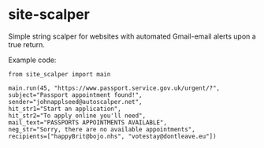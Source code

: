 # site-scalper
Simple string scalper for websites with automated Gmail-email alerts upon a true return.

Example code:

```
from site_scalper import main

main.run(45, "https://www.passport.service.gov.uk/urgent/?",
subject="Passport appointment found!", 
sender="johnapplseed@autoscalper.net",
hit_str1="Start an application", 
hit_str2="To apply online you'll need",
mail_text="PASSPORTS APPOINTMENTS AVAILABLE",
neg_str="Sorry, there are no available appointments",
recipients=["happyBrit@bojo.nhs", "votestay@dontleave.eu"])
```

